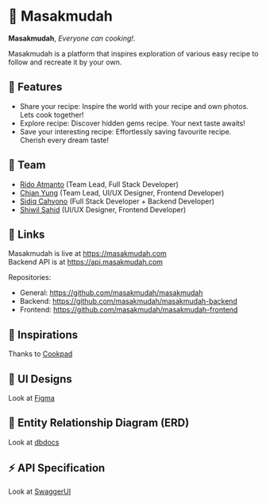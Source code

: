 # 🍳 Masakmudah

**Masakmudah**, _Everyone can cooking!_.

Masakmudah is a platform that inspires exploration of various easy recipe to follow and recreate it by your own.

## 🌟 Features

- Share your recipe: Inspire the world with your recipe and own photos. Lets cook together!
- Explore recipe: Discover hidden gems recipe. Your next taste awaits!
- Save your interesting recipe: Effortlessly saving favourite recipe. Cherish every dream taste!

## 🤝 Team

- [Rido Atmanto](https://github.com/ridoatmanto) (Team Lead, Full Stack Developer)
- [Chian Yung](https://github.com/chianyungcode) (Team Lead, UI/UX Designer, Frontend Developer)
- [Sidiq Cahyono](https://github.com/sidiqcahyono83) (Full Stack Developer + Backend Developer)
- [Shiwil Sahid](https://github.com/shiwilsahid) (UI/UX Designer, Frontend Developer)

## 🔗 Links

Masakmudah is live at <https://masakmudah.com>  
Backend API is at <https://api.masakmudah.com>

Repositories:

- General: <https://github.com/masakmudah/masakmudah>
- Backend: <https://github.com/masakmudah/masakmudah-backend>
- Frontend: <https://github.com/masakmudah/masakmudah-frontend>

## 🔎 Inspirations

Thanks to [Cookpad](https://cookpad.com)

## 🎨 UI Designs

Look at [Figma](https://www.figma.com/design/HYdvwtIobp0A5Y8jD37AlB/MasakMudah-Website?node-id=1-4&t=efeJF5bwMRPCYXbk-1)

## 🔀 Entity Relationship Diagram (ERD)

Look at [dbdocs](https://dbdocs.io/masakmudah.com/masakmudah?view=relationships)

## ⚡ API Specification

Look at [SwaggerUI](https://api.masakmudah.com/ui)
